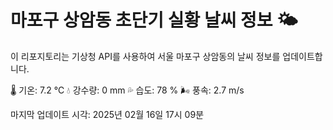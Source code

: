 
# 마포구 상암동 초단기 실황 날씨 정보 🌤️

이 리포지토리는 기상청 API를 사용하여 서울 마포구 상암동의 날씨 정보를 업데이트합니다. 

🌡️ 기온: 7.2 ℃
💧 강수량: 0 mm
💦 습도: 78 %
🌬️ 풍속: 2.7 m/s

마지막 업데이트 시각: 2025년 02월 16일 17시 09분    
